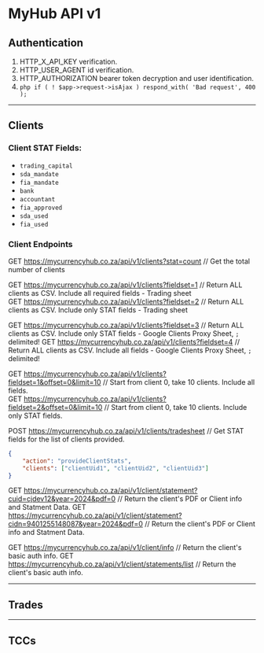 # MyHub API v1

## Authentication

1. HTTP_X_API_KEY verification.
2. HTTP_USER_AGENT id verification.
3. HTTP_AUTHORIZATION bearer token decryption and user identification.
4. ```php if ( ! $app->request->isAjax ) respond_with( 'Bad request', 400 ); ```


---

## Clients

### Client STAT Fields:  
- `trading_capital`
- `sda_mandate`
- `fia_mandate`
- `bank`
- `accountant`
- `fia_approved`
- `sda_used`
- `fia_used`

### Client Endpoints

GET https://mycurrencyhub.co.za/api/v1/clients?stat=count // Get the total number of clients  

GET https://mycurrencyhub.co.za/api/v1/clients?fieldset=1  // Return ALL clients as CSV. Include all required fields - Trading sheet  
GET https://mycurrencyhub.co.za/api/v1/clients?fieldset=2  // Return ALL clients as CSV. Include only STAT fields - Trading sheet  

GET https://mycurrencyhub.co.za/api/v1/clients?fieldset=3  // Return ALL clients as CSV. Include only STAT fields - Google Clients Proxy Sheet, `;` delimited!
GET https://mycurrencyhub.co.za/api/v1/clients?fieldset=4  // Return ALL clients as CSV. Include all fields - Google Clients Proxy Sheet, `;` delimited!

GET https://mycurrencyhub.co.za/api/v1/clients?fieldset=1&offset=0&limit=10  // Start from client 0, take 10 clients. Include all fields.  
GET https://mycurrencyhub.co.za/api/v1/clients?fieldset=2&offset=0&limit=10  // Start from client 0, take 10 clients. Include only STAT fields.  

POST https://mycurrencyhub.co.za/api/v1/clients/tradesheet // Get STAT fields for the list of clients provided.  
```json
{
	"action": "provideClientStats",
	"clients": ["clientUid1", "clientUid2", "clientUid3"]
}
```

GET https://mycurrencyhub.co.za/api/v1/client/statement?cuid=cjdev12&year=2024&pdf=0  // Return the client's PDF or Client info and Statment Data.
GET https://mycurrencyhub.co.za/api/v1/client/statement?cidn=9401255148087&year=2024&pdf=0  // Return the client's PDF or Client info and Statment Data.

GET https://mycurrencyhub.co.za/api/v1/client/info  // Return the client's basic auth info.
GET https://mycurrencyhub.co.za/api/v1/client/statements/list  // Return the client's basic auth info.

---

## Trades


---

## TCCs

